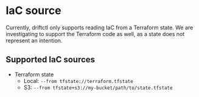# IaC source

Currently, driftctl only supports reading IaC from a Terraform state.
We are investigating to support the Terraform code as well, as a state does not represent an intention.

## Supported IaC sources

* Terraform state
  * Local: `--from tfstate://terraform.tfstate`
  * S3: `--from tfstate+s3://my-bucket/path/to/state.tfstate`